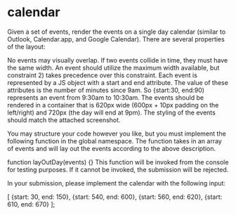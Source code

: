 calendar
========

Given a set of events, render the events on a single day calendar (similar to Outlook, Calendar.app, and Google Calendar). There are several properties of the layout:

No events may visually overlap.
If two events collide in time, they must have the same width.
An event should utilize the maximum width available, but constraint 2) takes precedence over this constraint.
Each event is represented by a JS object with a start and end attribute. The value of these attributes is the number of minutes since 9am. So {start:30, end:90) represents an event from 9:30am to 10:30am. The events should be rendered in a container that is 620px wide (600px + 10px padding on the left/right) and 720px (the day will end at 9pm). The styling of the events should match the attached screenshot.

You may structure your code however you like, but you must implement the following function in the global namespace. The function takes in an array of events and will lay out the events according to the above description.

function layOutDay(events) {}
This function will be invoked from the console for testing purposes. If it cannot be invoked, the submission will be rejected.

In your submission, please implement the calendar with the following input:

[ {start: 30, end: 150}, {start: 540, end: 600}, {start: 560, end: 620}, {start: 610, end: 670} ];
